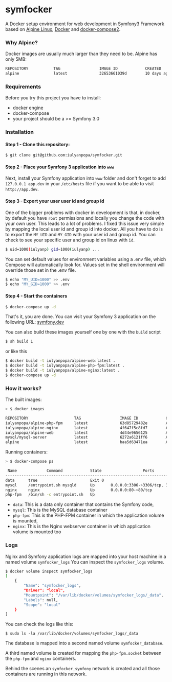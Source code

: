 symfocker
==============

A Docker setup environment for web development in Symfony3 Framework based on 
[Alpine Linux](https://github.com/gliderlabs/docker-alpine), 
[Docker](https://docs.docker.com/) and [docker-compose2](https://docs.docker.com/compose/install/).

### Why Alpine?

Docker images are usually much larger than they need to be. Alpine has only 5MB:

```bash
REPOSITORY           TAG                 IMAGE ID            CREATED             VIRTUAL SIZE
alpine               latest              32653661039d        10 days ago         5.253 MB
```
### Requirements

Before you try this project you have to install:
- docker engine
- docker-compose
- your project should be a >= Symfony 3.0

### Installation


#### Step 1 - Clone this repository:

```bash
$ git clone git@github.com:iulyanpopa/symfocker.git
```

#### Step 2 - Place your Symfony 3 application into `www`

Next, install your Symfony application into `www` folder and don't forget to add `127.0.0.1 app.dev` 
in your `/etc/hosts` file if you want to be able to visit `http://app.dev`.

#### Step 3 - Export your user user id and group id

One of the bigger problems with docker in development is that, in docker, by default you have `root` permissions and 
locally you change the code with your own user. This leads to a lot of problems.
I fixed this issue very simple by mapping the local user id and group id into docker.
All you have to do is to export the `MY_UID` and `MY_GID` with your user id and group id.
You can check to see your specific user and group id on linux with `id`.

```sh
$ uid=1000(iulyanp) gid=1000(iulyanp) ...
```

You can set default values for environment variables using a .env file, which Compose will automatically look for. 
Values set in the shell environment will override those set in the .env file.

```sh
$ echo "MY_UID=1000" >> .env
$ echo "MY_GID=1000" >> .env
```
#### Step 4 - Start the containers

```sh
$ docker-compose up -d
```

That's it, you are done. You can visit your Symfony 3 application on the following URL: [symfony.dev](http://symfony.dev)

You can also build these images yourself one by one with the `build` script

```sh
$ sh build 1
```

or like this

```sh
$ docker build -t iulyanpopa/alpine-web:latest .
$ docker build -t iulyanpopa/alpine-php-fpm:latest .
$ docker build -t iulyanpopa/alpine-nginx:latest .
$ docker-compose up -d
```

### How it works?

The built images:

```sh
> $ docker images

REPOSITORY                    TAG                 IMAGE ID            CREATED             SIZE
iulyanpopa/alpine-php-fpm     latest              63d85729482e        About an hour ago   99.79 MB
iulyanpopa/alpine-nginx       latest              4f647f5c8fd7        About an hour ago   6.889 MB
iulyanpopa/alpine-web         latest              4d44e9656125        About an hour ago   4.808 MB
mysql/mysql-server            latest              6272a6121ff6        About an hour ago   316.2 MB
alpine                        latest              baa5d63471ea        About an hour ago   4.803 MB
```

Running containers:

```sh
> $ docker-compose ps

 Name             Command            State                  Ports               
-------------------------------------------------------------------------------
data      true                       Exit 0                                     
mysql     /entrypoint.sh mysqld      Up       0.0.0.0:3306->3306/tcp, 33060/tcp 
nginx     nginx                      Up       0.0.0.0:80->80/tcp                
php-fpm   /bin/sh -c entrypoint.sh   Up               
```

* `data`: This is a data only container that contains the Symfony code,
* `mysql`: This is the MySQL database container
* `php-fpm`: This is the PHP-FPM container in which the application volume is mounted,
* `nginx`: This is the Nginx webserver container in which application volume is mounted too

### Logs

Nginx and Symfony application logs are mapped into your host machine in a named volume `symfocker_logs`
You can inspect the `symfocker_logs` volume.

```sh
$ docker volume inspect symfocker_logs
[
    {
        "Name": "symfocker_logs",
        "Driver": "local",
        "Mountpoint": "/var/lib/docker/volumes/symfocker_logs/_data",
        "Labels": null,
        "Scope": "local"
    }
]
```

You can check the logs like this:

```
$ sudo ls -la /var/lib/docker/volumes/symfocker_logs/_data
```

The database is mapped into a second named volume `symfocker_database`.

A third named volume is created for mapping the `php-fpm.socket` between the `php-fpm` and `nginx` containers.

Behind the scenes an `symfocker_symfony` network is created and all those containers are running in this network.


